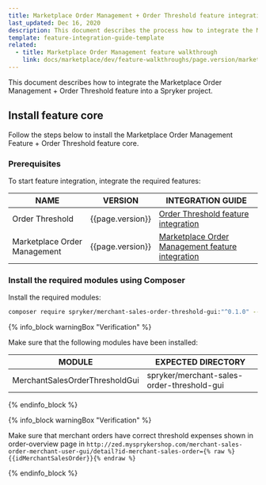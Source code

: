 ```yaml
---
title: Marketplace Order Management + Order Threshold feature integration
last_updated: Dec 16, 2020
description: This document describes the process how to integrate the Marketplace Order Management Feature + Order Threshold feature into a Spryker project.
template: feature-integration-guide-template
related:
  - title: Marketplace Order Management feature walkthrough
    link: docs/marketplace/dev/feature-walkthroughs/page.version/marketplace-order-management-feature-walkthrough/marketplace-order-management-feature-walkthrough.html
---
```


This document describes how to integrate the Marketplace Order Management + Order Threshold feature into a Spryker project.

## Install feature core

Follow the steps below to install the Marketplace Order Management Feature + Order Threshold feature core.

### Prerequisites

To start feature integration, integrate the required features:

| NAME  | VERSION | INTEGRATION GUIDE |
| -------------- | --------- | -------------|
| Order Threshold | {{page.version}}  | [Order Threshold feature integration](/docs/scos/dev/feature-integration-guides/{{page.version}}/checkout-feature-integration.html) |
| Marketplace Order Management | {{page.version}} | [Marketplace Order Management feature integration](/docs/marketplace/dev/feature-integration-guides/{{page.version}}/marketplace-order-management-feature-integration.html) |

### Install the required modules using Composer

Install the required modules:

```bash
composer require spryker/merchant-sales-order-threshold-gui:"^0.1.0" --update-with-dependencies
```

{% info_block warningBox "Verification" %}

Make sure that the following modules have been installed:

| MODULE | EXPECTED DIRECTORY |
| ------------------ | -------------- |
| MerchantSalesOrderThresholdGui | spryker/merchant-sales-order-threshold-gui |

{% endinfo_block %}

{% info_block warningBox "Verification" %}

Make sure that merchant orders have correct threshold expenses shown in order-overview page in `http://zed.mysprykershop.com/merchant-sales-order-merchant-user-gui/detail?id-merchant-sales-order={% raw %}{{idMerchantSalesOrder}}{% endraw %}`

{% endinfo_block %}
